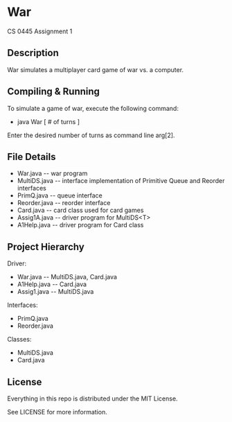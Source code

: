# War

CS 0445 Assignment 1

## Description

War simulates a multiplayer card game of war vs. a computer.

## Compiling & Running

To simulate a game of war, execute the following command:

* java War [ # of turns ]
  
Enter the desired number of turns as command line arg[2].

## File Details

* War.java -- war program
* MultiDS.java  -- interface implementation of Primitive Queue and Reorder interfaces
* PrimQ.java -- queue interface
* Reorder.java -- reorder interface
* Card.java -- card class used for card games
* Assig1A.java -- driver program for MultiDS\<T\>
* A1Help.java -- driver program for Card class

## Project Hierarchy

Driver:

* War.java -- MultiDS.java, Card.java
* A1Help.java -- Card.java
* Assig1.java -- MultiDS.java

Interfaces:

* PrimQ.java
* Reorder.java

Classes:

* MultiDS.java
* Card.java

## License

Everything in this repo is distributed under the MIT License.

See LICENSE for more information.
